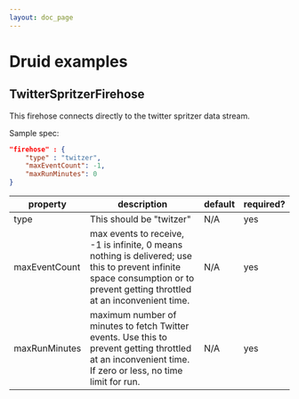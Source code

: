 ```yaml
---
layout: doc_page
---
```


# Druid examples

## TwitterSpritzerFirehose

This firehose connects directly to the twitter spritzer data stream.

Sample spec:

```json
"firehose" : {
    "type" : "twitzer",
    "maxEventCount": -1,
    "maxRunMinutes": 0
}
```

|property|description|default|required?|
|--------|-----------|-------|---------|
|type|This should be "twitzer"|N/A|yes|
|maxEventCount|max events to receive, -1 is infinite, 0 means nothing is delivered; use this to prevent infinite space consumption or to prevent getting throttled at an inconvenient time.|N/A|yes|
|maxRunMinutes|maximum number of minutes to fetch Twitter events.  Use this to prevent getting throttled at an inconvenient time. If zero or less, no time limit for run.|N/A|yes|
